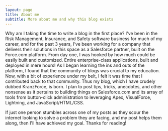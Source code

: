 ```yaml
---
layout: page
title: About me
subtitle: More about me and why this blog exists
---
```


Why am I taking the time to write a blog in the first place?  I've been in the Risk Management, Insurance, and Safety software business for much of my career, and for the past 3 years, I've been working for a company that delivers their solutions in this space as a Salesforce partner, built on the Force.com platform.  From day one, I was hooked by how much could be easily built and customized.  Entire enterprise-class applications, built and deployed in mere hours!  As I began learning the ins and outs of the platform, I found that the community of blogs was crucial to my education.  Now, with a bit of experience under my belt, I felt it was time that I contributed back to that community.  Thus my blog, which I have crudely dubbed KranzForce, is born.  I plan to post tips, tricks, anecdotes, and other nonsense as it pertains to building things on Salesforce.com and its array of tools from button-click administration to leveraging Apex, VisualForce, Lightning, and JavaScript/HTML/CSS.  

If just one person stumbles across one of my posts as they scour the internet looking to solve a problem they are facing, and my post helps them along, then I'll have achieved my goal.  Thanks for reading!
